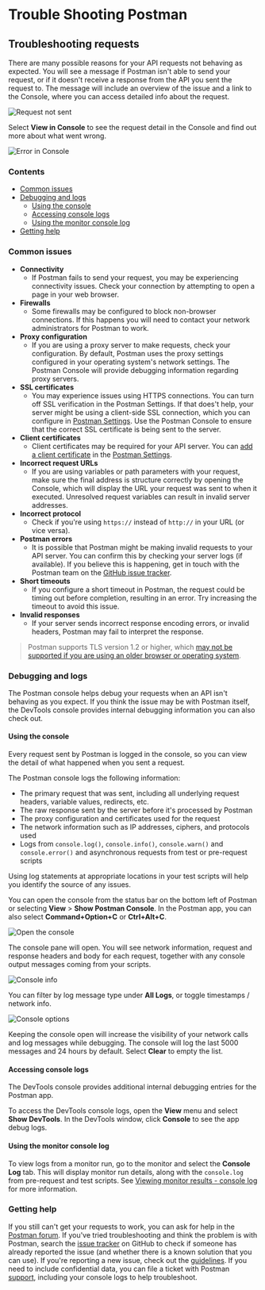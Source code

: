 # Trouble Shooting Postman

## Troubleshooting requests

There are many possible reasons for your API requests not behaving as expected. You will see a message if Postman isn't able to send your request, or if it doesn't receive a response from the API you sent the request to. The message will include an overview of the issue and a link to the Console, where you can access detailed info about the request.

![Request not sent](https://assets.postman.com/postman-docs/response-error-console-link-v8.jpg)

Select **View in Console** to see the request detail in the Console and find out more about what went wrong.

![Error in Console](https://assets.postman.com/postman-docs/console-pane-opened-from-response-v8.jpg)

### Contents <a href="#contents" id="contents"></a>

- [Common issues](https://learning.postman.com/docs/sending-requests/troubleshooting-api-requests/#common-issues)
- [Debugging and logs](https://learning.postman.com/docs/sending-requests/troubleshooting-api-requests/#debugging-and-logs)
  - [Using the console](https://learning.postman.com/docs/sending-requests/troubleshooting-api-requests/#using-the-console)
  - [Accessing console logs](https://learning.postman.com/docs/sending-requests/troubleshooting-api-requests/#accessing-console-logs)
  - [Using the monitor console log](https://learning.postman.com/docs/sending-requests/troubleshooting-api-requests/#using-the-monitor-console-log)
- [Getting help](https://learning.postman.com/docs/sending-requests/troubleshooting-api-requests/#getting-help)

### Common issues <a href="#common-issues" id="common-issues"></a>

- **Connectivity**
  - If Postman fails to send your request, you may be experiencing connectivity issues. Check your connection by attempting to open a page in your web browser.
- **Firewalls**
  - Some firewalls may be configured to block non-browser connections. If this happens you will need to contact your network administrators for Postman to work.
- **Proxy configuration**
  - If you are using a proxy server to make requests, check your configuration. By default, Postman uses the proxy settings configured in your operating system's network settings. The Postman Console will provide debugging information regarding proxy servers.
- **SSL certificates**
  - You may experience issues using HTTPS connections. You can turn off SSL verification in the Postman Settings. If that does't help, your server might be using a client-side SSL connection, which you can configure in [Postman Settings](https://learning.postman.com/docs/getting-started/settings/). Use the Postman Console to ensure that the correct SSL certificate is being sent to the server.
- **Client certificates**
  - Client certificates may be required for your API server. You can [add a client certificate](https://learning.postman.com/docs/sending-requests/certificates/) in the [Postman Settings](https://learning.postman.com/docs/getting-started/settings/).
- **Incorrect request URLs**
  - If you are using variables or path parameters with your request, make sure the final address is structure correctly by opening the Console, which will display the URL your request was sent to when it executed. Unresolved request variables can result in invalid server addresses.
- **Incorrect protocol**
  - Check if you're using `https://` instead of `http://` in your URL (or vice versa).
- **Postman errors**
  - It is possible that Postman might be making invalid requests to your API server. You can confirm this by checking your server logs (if available). If you believe this is happening, get in touch with the Postman team on the [GitHub issue tracker](https://github.com/postmanlabs/postman-app-support/issues).
- **Short timeouts**
  - If you configure a short timeout in Postman, the request could be timing out before completion, resulting in an error. Try increasing the timeout to avoid this issue.
- **Invalid responses**
  - If your server sends incorrect response encoding errors, or invalid headers, Postman may fail to interpret the response.

> Postman supports TLS version 1.2 or higher, which [may not be supported if you are using an older browser or operating system](https://support.postman.com/hc/en-us/articles/360041392573-Deprecating-TLS-1-0-and-TLS-1-1).

### Debugging and logs <a href="#debugging-and-logs" id="debugging-and-logs"></a>

The Postman console helps debug your requests when an API isn't behaving as you expect. If you think the issue may be with Postman itself, the DevTools console provides internal debugging information you can also check out.

#### Using the console <a href="#using-the-console" id="using-the-console"></a>

Every request sent by Postman is logged in the console, so you can view the detail of what happened when you sent a request.

The Postman console logs the following information:

- The primary request that was sent, including all underlying request headers, variable values, redirects, etc.
- The raw response sent by the server before it's processed by Postman
- The proxy configuration and certificates used for the request
- The network information such as IP addresses, ciphers, and protocols used
- Logs from `console.log()`, `console.info()`, `console.warn()` and `console.error()` and asynchronous requests from test or pre-request scripts

Using log statements at appropriate locations in your test scripts will help you identify the source of any issues.

You can open the console from the status bar on the bottom left of Postman or selecting **View** > **Show Postman Console**. In the Postman app, you can also select **Command+Option+C** or **Ctrl+Alt+C**.

![Open the console](https://assets.postman.com/postman-docs/console-pane-button.jpg)

The console pane will open. You will see network information, request and response headers and body for each request, together with any console output messages coming from your scripts.

![Console info](https://assets.postman.com/postman-docs/console-logs-in-pane-v8.jpg)

You can filter by log message type under **All Logs**, or toggle timestamps / network info.

![Console options](https://assets.postman.com/postman-docs/console-pane-log-options-v8.jpg)

Keeping the console open will increase the visibility of your network calls and log messages while debugging. The console will log the last 5000 messages and 24 hours by default. Select **Clear** to empty the list.

#### Accessing console logs <a href="#accessing-console-logs" id="accessing-console-logs"></a>

The DevTools console provides additional internal debugging entries for the Postman app.

To access the DevTools console logs, open the **View** menu and select **Show DevTools**. In the DevTools window, click **Console** to see the app debug logs.

#### Using the monitor console log <a href="#using-the-monitor-console-log" id="using-the-monitor-console-log"></a>

To view logs from a monitor run, go to the monitor and select the **Console Log** tab. This will display monitor run details, along with the `console.log` from pre-request and test scripts. See [Viewing monitor results - console log](https://learning.postman.com/docs/designing-and-developing-your-api/monitoring-your-api/viewing-monitor-results/#console-log) for more information.

### Getting help <a href="#getting-help" id="getting-help"></a>

If you still can't get your requests to work, you can ask for help in the [Postman forum](https://community.postman.com). If you've tried troubleshooting and think the problem is with Postman, search the [issue tracker](https://github.com/postmanlabs/postman-app-support/issues) on GitHub to check if someone has already reported the issue (and whether there is a known solution that you can use). If you're reporting a new issue, check out the [guidelines](https://github.com/postmanlabs/postman-app-support/#guidelines-for-reporting-issues). If you need to include confidential data, you can file a ticket with Postman [support](https://support.postman.com/hc/en-us), including your console logs to help troubleshoot.

